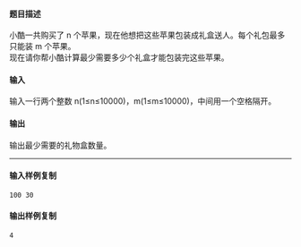 #### 题目描述

小酷一共购买了 n 个苹果，现在他想把这些苹果包装成礼盒送人。每个礼包最多只能装 m 个苹果。  
现在请你帮小酷计算最少需要多少个礼盒才能包装完这些苹果。  

#### 输入

输入一行两个整数 n(1≤n≤10000)，m(1≤m≤10000)，中间用一个空格隔开。  

#### 输出

输出最少需要的礼物盒数量。  

___

#### 输入样例复制

```
100 30
```

#### 输出样例复制

```
4
```